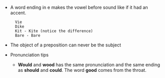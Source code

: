 - A word ending in e makes the vowel before sound like if it had an accent.

        Vie
        Dike
        Kit - Kite (notice the difference)
        Bare - Bare

- The object of a preposition can never be the subject

- Pronunciation tips

  - **Would** and **wood** has the same pronunciation and the same ending as **should** and **could**. The word **good** comes from the throat.